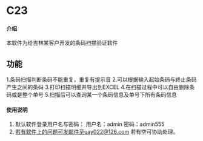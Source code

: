 # C23

#### 介绍
本软件为给吉林某客户开发的条码扫描验证软件

## 功能
1.条码扫描判断条码不能重复，重复有提示音
2.可以根据输入起始条码与終止条码产生之间的条码
3.打印扫描明细并导出到EXCEL
4.在扫描过程中可以自由删除条码或是整个单号
5.扫描后可以查询某一个条码信息及单号下所有条码信息


#### 使用说明

1. 默认软件登录用户名与密码：
用户名：admin
  密码：admin555
2.  若有软件上的问题可发邮件至uay022@126.com 若有空可协助处理。



